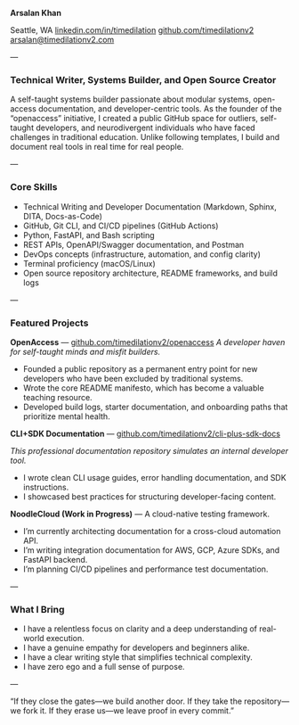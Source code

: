 **Arsalan Khan**

Seattle, WA
[linkedin.com/in/timedilation](https://linkedin.com/in/timedilation)
[github.com/timedilationv2](https://github.com/timedilationv2)
arsalan@timedilationv2.com

—

### Technical Writer, Systems Builder, and Open Source Creator

A self-taught systems builder passionate about modular systems, open-access documentation, and developer-centric tools. As the founder of the “openaccess” initiative, I created a public GitHub space for outliers, self-taught developers, and neurodivergent individuals who have faced challenges in traditional education. Unlike following templates, I build and document real tools in real time for real people.

—

### Core Skills

- Technical Writing and Developer Documentation (Markdown, Sphinx, DITA, Docs-as-Code)
- GitHub, Git CLI, and CI/CD pipelines (GitHub Actions)
- Python, FastAPI, and Bash scripting
- REST APIs, OpenAPI/Swagger documentation, and Postman
- DevOps concepts (infrastructure, automation, and config clarity)
- Terminal proficiency (macOS/Linux)
- Open source repository architecture, README frameworks, and build logs

—

### Featured Projects

**OpenAccess** — [github.com/timedilationv2/openaccess](https://github.com/timedilationv2/openaccess)
*A developer haven for self-taught minds and misfit builders.*
- Founded a public repository as a permanent entry point for new developers who have been excluded by traditional systems.
- Wrote the core README manifesto, which has become a valuable teaching resource.
- Developed build logs, starter documentation, and onboarding paths that prioritize mental health.

**CLI+SDK Documentation** — [github.com/timedilationv2/cli-plus-sdk-docs](https://github.com/timedilationv2/cli-plus-sdk-docs)

*This professional documentation repository simulates an internal developer tool.*

- I wrote clean CLI usage guides, error handling documentation, and SDK instructions.
- I showcased best practices for structuring developer-facing content.

**NoodleCloud (Work in Progress)** — A cloud-native testing framework.

- I’m currently architecting documentation for a cross-cloud automation API.
- I’m writing integration documentation for AWS, GCP, Azure SDKs, and FastAPI backend.
- I’m planning CI/CD pipelines and performance test documentation.

—

### What I Bring
- I have a relentless focus on clarity and a deep understanding of real-world execution.
- I have a genuine empathy for developers and beginners alike.
- I have a clear writing style that simplifies technical complexity.
- I have zero ego and a full sense of purpose.

—

“If they close the gates—we build another door.
If they take the repository—we fork it.
If they erase us—we leave proof in every commit.”

